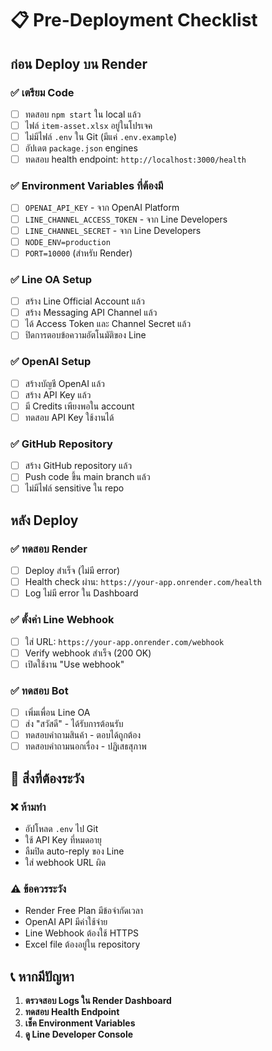 # 📋 Pre-Deployment Checklist

## ก่อน Deploy บน Render

### ✅ เตรียม Code
- [ ] ทดสอบ `npm start` ใน local แล้ว
- [ ] ไฟล์ `item-asset.xlsx` อยู่ในโปรเจค
- [ ] ไม่มีไฟล์ `.env` ใน Git (มีแค่ `.env.example`)
- [ ] อัปเดต `package.json` engines
- [ ] ทดสอบ health endpoint: `http://localhost:3000/health`

### ✅ Environment Variables ที่ต้องมี
- [ ] `OPENAI_API_KEY` - จาก OpenAI Platform
- [ ] `LINE_CHANNEL_ACCESS_TOKEN` - จาก Line Developers
- [ ] `LINE_CHANNEL_SECRET` - จาก Line Developers  
- [ ] `NODE_ENV=production`
- [ ] `PORT=10000` (สำหรับ Render)

### ✅ Line OA Setup
- [ ] สร้าง Line Official Account แล้ว
- [ ] สร้าง Messaging API Channel แล้ว
- [ ] ได้ Access Token และ Channel Secret แล้ว
- [ ] ปิดการตอบข้อความอัตโนมัติของ Line

### ✅ OpenAI Setup  
- [ ] สร้างบัญชี OpenAI แล้ว
- [ ] สร้าง API Key แล้ว
- [ ] มี Credits เพียงพอใน account
- [ ] ทดสอบ API Key ใช้งานได้

### ✅ GitHub Repository
- [ ] สร้าง GitHub repository แล้ว
- [ ] Push code ขึ้น main branch แล้ว
- [ ] ไม่มีไฟล์ sensitive ใน repo

## หลัง Deploy

### ✅ ทดสอบ Render
- [ ] Deploy สำเร็จ (ไม่มี error)
- [ ] Health check ผ่าน: `https://your-app.onrender.com/health`
- [ ] Log ไม่มี error ใน Dashboard

### ✅ ตั้งค่า Line Webhook
- [ ] ใส่ URL: `https://your-app.onrender.com/webhook`
- [ ] Verify webhook สำเร็จ (200 OK)
- [ ] เปิดใช้งาน "Use webhook"

### ✅ ทดสอบ Bot
- [ ] เพิ่มเพื่อน Line OA
- [ ] ส่ง "สวัสดี" - ได้รับการต้อนรับ
- [ ] ทดสอบคำถามสินค้า - ตอบได้ถูกต้อง
- [ ] ทดสอบคำถามนอกเรื่อง - ปฏิเสธสุภาพ

## 🚨 สิ่งที่ต้องระวัง

### ❌ ห้ามทำ
- อัปโหลด `.env` ไป Git
- ใช้ API Key ที่หมดอายุ
- ลืมปิด auto-reply ของ Line
- ใส่ webhook URL ผิด

### ⚠️ ข้อควรระวัง
- Render Free Plan มีข้อจำกัดเวลา
- OpenAI API มีค่าใช้จ่าย
- Line Webhook ต้องใช้ HTTPS
- Excel file ต้องอยู่ใน repository

## 📞 หากมีปัญหา

1. **ตรวจสอบ Logs ใน Render Dashboard**
2. **ทดสอบ Health Endpoint**
3. **เช็ค Environment Variables**
4. **ดู Line Developer Console**